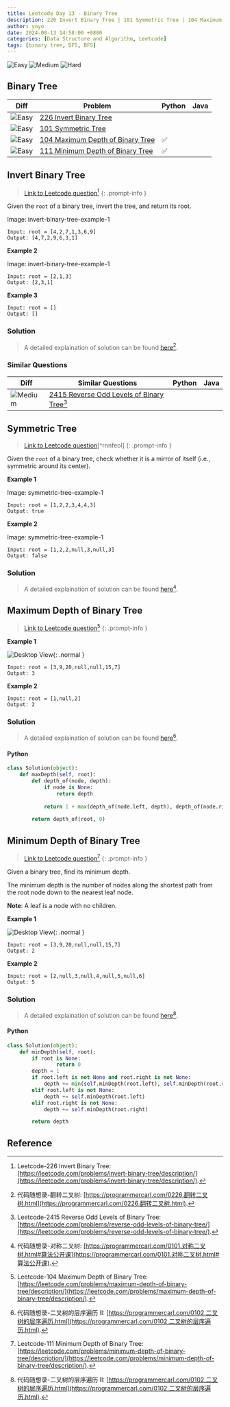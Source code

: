 ```yaml
---
title: Leetcode Day 13 - Binary Tree
description: 226 Invert Binary Tree | 101 Symmetric Tree | 104 Maximum Depth of Binary Tree
author: yoyo
date: 2024-08-13 14:58:00 +0800
categories: [Data Structure and Algorithm, Leetcode]
tags: [binary tree, DFS, BFS]
---
```


![Easy](https://img.shields.io/badge/Easy-brightgreen) 
![Medium](https://img.shields.io/badge/Medium-yellow)
![Hard](https://img.shields.io/badge/Hard-red)

## Binary Tree 

| Diff                                                                                                | Problem                                                                                 | Python | Java |
|-----------------------------------------------------------------------------------------------------|-----------------------------------------------------------------------------------------|--------|------|
| ![Easy](https://img.shields.io/badge/Easy-brightgreen)                                               | [226 Invert Binary Tree](#invert-binary-tree)                                          |        |      |
| ![Easy](https://img.shields.io/badge/Easy-brightgreen)                                               | [101 Symmetric Tree](#symmetric-tree)                                              |        |      |
| ![Easy](https://img.shields.io/badge/Easy-brightgreen)                                                | [104 Maximum Depth of Binary Tree](#maximum-depth-of-binary-tree)                    |✅      |      |
| ![Easy](https://img.shields.io/badge/Easy-brightgreen)                                                | [111 Minimum Depth of Binary Tree](#minimum-depth-of-binary-tree)                    |✅      |      |


## Invert Binary Tree

> [Link to Leetcode question](https://leetcode.com/problems/invert-binary-tree/description/)[^ibt]
{: .prompt-info }

Given the `root` of a binary tree, invert the tree, and return its root.

Image: invert-binary-tree-example-1

```
Input: root = [4,2,7,1,3,6,9]
Output: [4,7,2,9,6,3,1]
```

**Example 2**

Image: invert-binary-tree-example-1

```
Input: root = [2,1,3]
Output: [2,3,1]
```

**Example 3**

```
Input: root = []
Output: []
```

### Solution

> A detailed explaination of solution can be found [here](https://programmercarl.com/0226.翻转二叉树.html)[^ibtSolution].

### Similar Questions

| Diff                                                                                                 | Similar Questions                                                                                       | Python | Java |
|------------------------------------------------------------------------------------------------------|---------------------------------------------------------------------------------------------------------|--------|------|
| ![Medium](https://img.shields.io/badge/Medium-yellow)                                                | [2415 Reverse Odd Levels of Binary Tree](https://leetcode.com/problems/reverse-odd-levels-of-binary-tree/)[^rolobt] |        |      |

## Symmetric Tree

> [Link to Leetcode question](https://leetcode.com/problems/symmetric-tree/description/)[^rnnfeol]
{: .prompt-info }

Given the `root` of a binary tree, check whether it is a mirror of itself (i.e., symmetric around its center).

**Example 1**

Image: symmetric-tree-example-1

```
Input: root = [1,2,2,3,4,4,3]
Output: true
```

**Example 2**

Image: symmetric-tree-example-1

```
Input: root = [1,2,2,null,3,null,3]
Output: false
```

### Solution

> A detailed explaination of solution can be found [here](https://programmercarl.com/0101.对称二叉树.html#算法公开课)[^stSolution].

## Maximum Depth of Binary Tree

> [Link to Leetcode question](https://leetcode.com/problems/maximum-depth-of-binary-tree/description/)[^mdobt]
{: .prompt-info }

**Example 1**

![Desktop View](/assets/image/leetcode/leetcode-day-11/maximum-depth-of-binary-tree-example-1.jpeg){: .normal }

```
Input: root = [3,9,20,null,null,15,7]
Output: 3
```

**Example 2**

```
Input: root = [1,null,2]
Output: 2
```

### Solution

> A detailed explaination of solution can be found [here](https://programmercarl.com/0102.二叉树的层序遍历.html#_104-二叉树的最大深度)[^solution].

#### Python

```python
class Solution(object):
    def maxDepth(self, root):
        def depth_of(node, depth):
            if node is None:
                return depth
            
            return 1 + max(depth_of(node.left, depth), depth_of(node.right, depth))
        
        return depth_of(root, 0)
```

## Minimum Depth of Binary Tree

> [Link to Leetcode question](https://leetcode.com/problems/minimum-depth-of-binary-tree/description/)[^minidepth]
{: .prompt-info }

Given a binary tree, find its minimum depth.

The minimum depth is the number of nodes along the shortest path from the root node down to the nearest leaf node.

**Note**: A leaf is a node with no children.

**Example 1**

![Desktop View](/assets/image/leetcode/leetcode-day-11/maximum-depth-of-binary-tree-example-1.jpeg){: .normal }

```
Input: root = [3,9,20,null,null,15,7]
Output: 2
```

**Example 2**

```
Input: root = [2,null,3,null,4,null,5,null,6]
Output: 5
```

### Solution

> A detailed explaination of solution can be found [here](https://programmercarl.com/0102.二叉树的层序遍历.html#_111-二叉树的最小深度)[^solution].

#### Python

```python
class Solution(object):
    def minDepth(self, root):
        if root is None:
                return 0
        depth = 1
        if root.left is not None and root.right is not None:
            depth += min(self.minDepth(root.left), self.minDepth(root.right))
        elif root.left is not None:
            depth += self.minDepth(root.left)
        elif root.right is not None:
            depth += self.minDepth(root.right)

        return depth
```

## Reference
[^ibt]:Leetcode-226 Invert Binary Tree: [https://leetcode.com/problems/invert-binary-tree/description/](https://leetcode.com/problems/invert-binary-tree/description/).
[^rolobt]:Leetcode-2415 Reverse Odd Levels of Binary Tree: [https://leetcode.com/problems/reverse-odd-levels-of-binary-tree/](https://leetcode.com/problems/reverse-odd-levels-of-binary-tree/).
[^ibtSolution]:代码随想录-翻转二叉树: [https://programmercarl.com/0226.翻转二叉树.html](https://programmercarl.com/0226.翻转二叉树.html).
[^st]:Leetcode-101 Symmetric Tree: [https://leetcode.com/problems/symmetric-tree/description/](https://leetcode.com/problems/symmetric-tree/description/).
[^stSolution]:代码随想录-对称二叉树: [https://programmercarl.com/0101.对称二叉树.html#算法公开课](https://programmercarl.com/0101.对称二叉树.html#算法公开课).
[^mdobt]:Leetcode-104 Maximum Depth of Binary Tree: [https://leetcode.com/problems/maximum-depth-of-binary-tree/description/](https://leetcode.com/problems/maximum-depth-of-binary-tree/description/).
[^mdobt]:Leetcode-104 Maximum Depth of Binary Tree: [https://leetcode.com/problems/maximum-depth-of-binary-tree/description/](https://leetcode.com/problems/maximum-depth-of-binary-tree/description/).
[^minidepth]:Leetcode-111 Minimum Depth of Binary Tree: [https://leetcode.com/problems/minimum-depth-of-binary-tree/description/](https://leetcode.com/problems/minimum-depth-of-binary-tree/description/).
[^solution]: 代码随想录-二叉树的层序遍历 II: [https://programmercarl.com/0102.二叉树的层序遍历.html](https://programmercarl.com/0102.二叉树的层序遍历.html).


